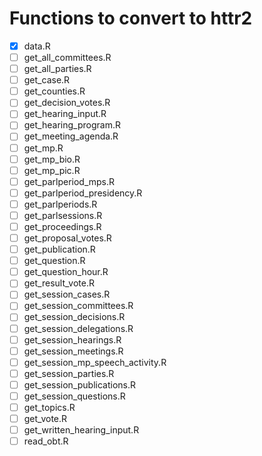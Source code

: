 # Functions to convert to httr2

- [x] data.R
- [ ] get_all_committees.R
- [ ] get_all_parties.R
- [ ] get_case.R
- [ ] get_counties.R
- [ ] get_decision_votes.R
- [ ] get_hearing_input.R
- [ ] get_hearing_program.R
- [ ] get_meeting_agenda.R
- [ ] get_mp.R
- [ ] get_mp_bio.R
- [ ] get_mp_pic.R
- [ ] get_parlperiod_mps.R
- [ ] get_parlperiod_presidency.R
- [ ] get_parlperiods.R
- [ ] get_parlsessions.R
- [ ] get_proceedings.R
- [ ] get_proposal_votes.R
- [ ] get_publication.R
- [ ] get_question.R
- [ ] get_question_hour.R
- [ ] get_result_vote.R
- [ ] get_session_cases.R
- [ ] get_session_committees.R
- [ ] get_session_decisions.R
- [ ] get_session_delegations.R
- [ ] get_session_hearings.R
- [ ] get_session_meetings.R
- [ ] get_session_mp_speech_activity.R
- [ ] get_session_parties.R
- [ ] get_session_publications.R
- [ ] get_session_questions.R
- [ ] get_topics.R
- [ ] get_vote.R
- [ ] get_written_hearing_input.R
- [ ] read_obt.R
